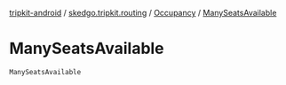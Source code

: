 [tripkit-android](../../index.md) / [skedgo.tripkit.routing](../index.md) / [Occupancy](index.md) / [ManySeatsAvailable](./-many-seats-available.md)

# ManySeatsAvailable

`ManySeatsAvailable`